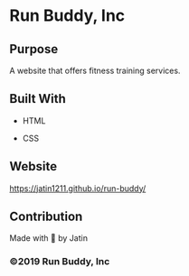 # Run Buddy, Inc


## Purpose

A website that offers fitness training services.


## Built With

* HTML

* CSS


## Website

https://jatin1211.github.io/run-buddy/


## Contribution

Made with 💓 by Jatin


### ©2019 Run Buddy, Inc
